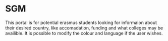 # SGM

This portal is for potential erasmus students looking for informaion about their desired country, like accomadation, funding and what colleges may be availible.
It is possible to modify the colour and language if the user wishes.
